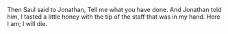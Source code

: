 Then Saul said to Jonathan, Tell me what you have done. And Jonathan told him, I tasted a little honey with the tip of the staff that was in my hand. Here I am; I will die.
